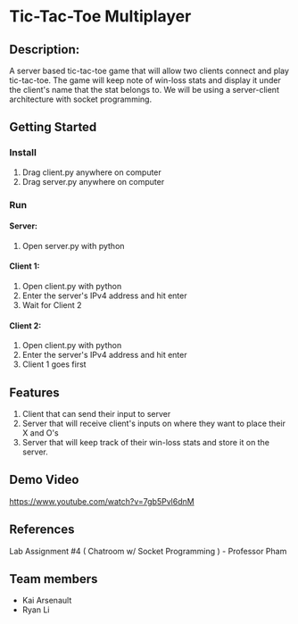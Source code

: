# Tic-Tac-Toe Multiplayer

## Description:
A server based tic-tac-toe game that will allow two clients connect and play tic-tac-toe. The game will keep
note of win-loss stats and display it under the client's name that the stat belongs to. We will be using
a server-client architecture with socket programming.

## Getting Started
### Install
1. Drag client.py anywhere on computer
2. Drag server.py anywhere on computer

### Run
#### Server:
1. Open server.py with python
#### Client 1:
1. Open client.py with python
2. Enter the server's IPv4 address and hit enter
3. Wait for Client 2

#### Client 2:
1. Open client.py with python
2. Enter the server's IPv4 address and hit enter
3. Client 1 goes first

## Features
1. Client that can send their input to server
2. Server that will receive client's inputs on where they want to place their X and O's
3. Server that will keep track of their win-loss stats and store it on the server.

## Demo Video
https://www.youtube.com/watch?v=7gb5Pvl6dnM

## References
Lab Assignment #4 ( Chatroom w/ Socket Programming ) - Professor Pham

## Team members
* Kai Arsenault
* Ryan Li
